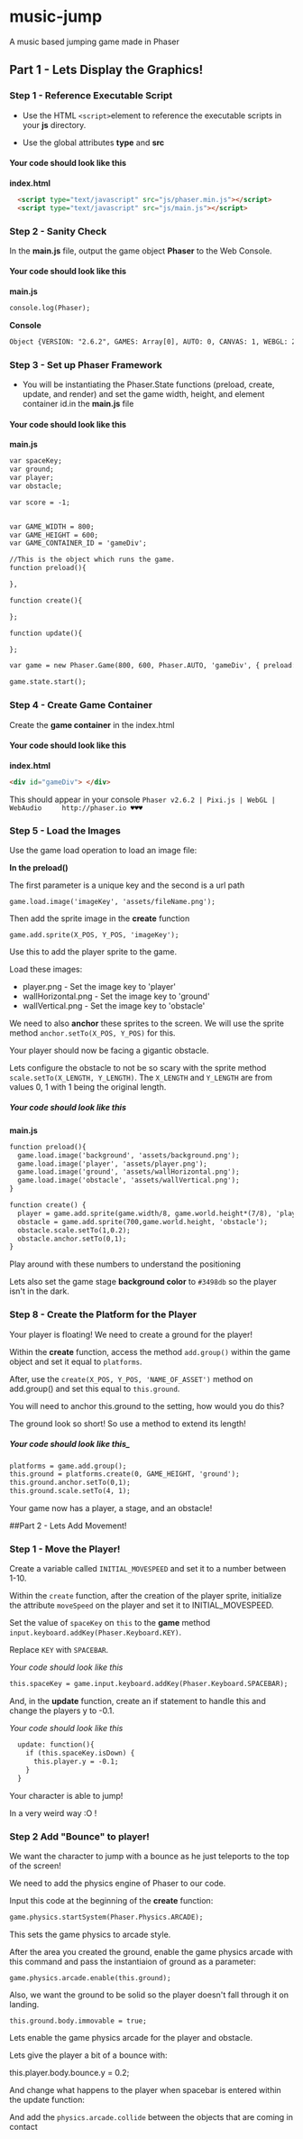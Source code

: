 # music-jump
A music based jumping game made in Phaser

## Part 1 - Lets Display the Graphics!

### Step 1 - Reference Executable Script

+ Use the HTML ```<script>```element to reference the executable scripts in your **js** directory.

+ Use the global attributes **type** and **src**

#### Your code should look like this

**index.html**
```html
  <script type="text/javascript" src="js/phaser.min.js"></script>
  <script type="text/javascript" src="js/main.js"></script>
```

### Step 2 - Sanity Check

In the **main.js** file, output the game object **Phaser** to the Web Console.

#### Your code should look like this

**main.js**

```html
console.log(Phaser);
```

**Console**

```html
Object {VERSION: "2.6.2", GAMES: Array[0], AUTO: 0, CANVAS: 1, WEBGL: 2…}
```

### Step 3 - Set up Phaser Framework

+ You will be instantiating the Phaser.State functions (preload, create, update, and render) and set the game width, height, and element container id.in the **main.js** file

#### Your code should look like this

**main.js**

```html
var spaceKey;
var ground;
var player;
var obstacle;

var score = -1;


var GAME_WIDTH = 800;
var GAME_HEIGHT = 600;
var GAME_CONTAINER_ID = 'gameDiv';

//This is the object which runs the game.
function preload(){

},

function create(){

};

function update(){

};

var game = new Phaser.Game(800, 600, Phaser.AUTO, 'gameDiv', { preload: preload, create: create });

game.state.start();
```

### Step 4 - Create Game Container
Create the **game container** in the index.html

#### Your code should look like this

**index.html**

```html
<div id="gameDiv"> </div>
```

This should appear in your console
```Phaser v2.6.2 | Pixi.js | WebGL | WebAudio     http://phaser.io ♥♥♥```

### Step 5 - Load the Images
Use the game load operation to load an image file:

**In the preload()**

The first parameter is a unique key and the second is a url path

```game.load.image('imageKey', 'assets/fileName.png');```

Then add the sprite image in the **create** function

```game.add.sprite(X_POS, Y_POS, 'imageKey');```

Use this to add the player sprite to the game.

Load these images:
+ player.png - Set the image key to 'player'
+ wallHorizontal.png - Set the image key to 'ground'
+ wallVertical.png - Set the image key to 'obstacle'

We need to also **anchor** these sprites to the screen. We will use the sprite method `anchor.setTo(X_POS, Y_POS)` for this.

Your player should now be facing a gigantic obstacle.

Lets configure the obstacle to not be so scary with the sprite method `scale.setTo(X_LENGTH, Y_LENGTH)`. The `X_LENGTH` and `Y_LENGTH` are from values 0, 1 with 1 being the original length.

##### Your code should look like this

**main.js**

```html
function preload(){
  game.load.image('background', 'assets/background.png');
  game.load.image('player', 'assets/player.png');
  game.load.image('ground', 'assets/wallHorizontal.png');
  game.load.image('obstacle', 'assets/wallVertical.png');
}

function create() {
  player = game.add.sprite(game.width/8, game.world.height*(7/8), 'player');
  obstacle = game.add.sprite(700,game.world.height, 'obstacle');
  obstacle.scale.setTo(1,0.2);
  obstacle.anchor.setTo(0,1);
}
```

Play around with these numbers to understand the positioning

Lets also set the game stage **background color** to `#3498db` so the player isn't in the dark.

### Step 8 - Create the Platform for the Player

Your player is floating! We need to create a ground for the player!

Within the **create** function, access the method `add.group()` within the game object and set it equal to `platforms`.

After, use the `create(X_POS, Y_POS, 'NAME_OF_ASSET')` method on add.group() and set this equal to `this.ground`.

You will need to anchor this.ground to the setting, how would you do this?

The ground look so short! So use a method to extend its length!

##### Your code should look like this_
```html
platforms = game.add.group();
this.ground = platforms.create(0, GAME_HEIGHT, 'ground');
this.ground.anchor.setTo(0,1);
this.ground.scale.setTo(4, 1);
```

Your game now has a player, a stage, and an obstacle!

##Part 2 - Lets Add Movement!

### Step 1 - Move the Player!
Create a variable called `INITIAL_MOVESPEED` and set it to a number between 1-10.

Within the `create` function, after the creation of the player sprite, initialize the attribute `moveSpeed` on the player and set it to INITIAL_MOVESPEED.

Set the value of `spaceKey` on `this` to the **game** method `input.keyboard.addKey(Phaser.Keyboard.KEY)`.

Replace `KEY` with `SPACEBAR`.

_Your code should look like this_
```html
this.spaceKey = game.input.keyboard.addKey(Phaser.Keyboard.SPACEBAR);
```

And, in the **update** function, create an if statement to handle this and change the players y to -0.1.

_Your code should look like this_
```html
  update: function(){
    if (this.spaceKey.isDown) {
      this.player.y = -0.1;
    }
  }
```

Your character is able to jump!

In a very weird way :O !

### Step 2 Add "Bounce" to player!
We want the character to jump with a bounce as he just teleports to the top of the screen!

We need to add the physics engine of Phaser to our code.

Input this code at the beginning of the **create** function:
```html
game.physics.startSystem(Phaser.Physics.ARCADE);
```

This sets the game physics to arcade style.

After the area you created the ground, enable the game physics arcade with this command and pass the instantiaion of ground as a parameter:

```game.physics.arcade.enable(this.ground);```

Also, we want the ground to be solid so the player doesn't fall through it on landing.

```this.ground.body.immovable = true;```

Lets enable the game physics arcade for the player and obstacle.

Lets give the player a bit of a bounce with:

this.player.body.bounce.y = 0.2;

And change what happens to the player when spacebar is entered within the update function:

And add the `physics.arcade.collide` between the objects that are coming in contact
